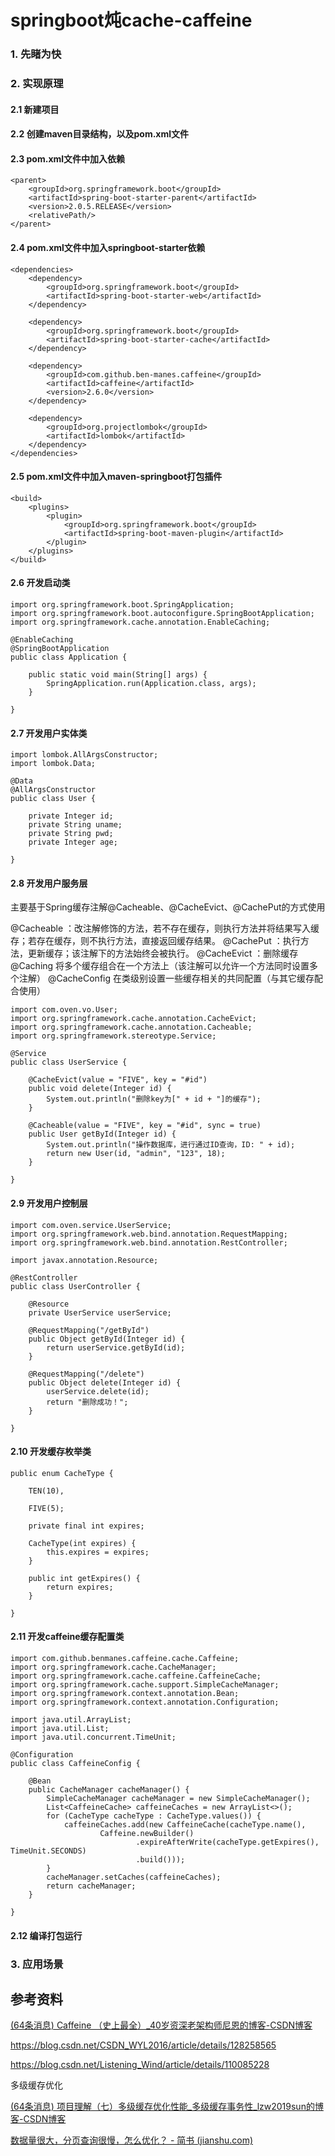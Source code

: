 

# springboot炖cache-caffeine

### 1. 先睹为快

### 2. 实现原理

#### 2.1 新建项目



#### 2.2 创建maven目录结构，以及pom.xml文件



#### 2.3 pom.xml文件中加入依赖

```
<parent>
    <groupId>org.springframework.boot</groupId>
    <artifactId>spring-boot-starter-parent</artifactId>
    <version>2.0.5.RELEASE</version>
    <relativePath/>
</parent>
```



#### 2.4 pom.xml文件中加入springboot-starter依赖

```
<dependencies>
    <dependency>
        <groupId>org.springframework.boot</groupId>
        <artifactId>spring-boot-starter-web</artifactId>
    </dependency>

    <dependency>
        <groupId>org.springframework.boot</groupId>
        <artifactId>spring-boot-starter-cache</artifactId>
    </dependency>

    <dependency>
        <groupId>com.github.ben-manes.caffeine</groupId>
        <artifactId>caffeine</artifactId>
        <version>2.6.0</version>
    </dependency>

    <dependency>
        <groupId>org.projectlombok</groupId>
        <artifactId>lombok</artifactId>
    </dependency>
</dependencies>
```



#### 2.5 pom.xml文件中加入maven-springboot打包插件

```
<build>
    <plugins>
        <plugin>
            <groupId>org.springframework.boot</groupId>
            <artifactId>spring-boot-maven-plugin</artifactId>
        </plugin>
    </plugins>
</build>
```



#### 2.6 开发启动类

```
import org.springframework.boot.SpringApplication;
import org.springframework.boot.autoconfigure.SpringBootApplication;
import org.springframework.cache.annotation.EnableCaching;

@EnableCaching
@SpringBootApplication
public class Application {

    public static void main(String[] args) {
        SpringApplication.run(Application.class, args);
    }

}
```



#### 2.7 开发用户实体类

```
import lombok.AllArgsConstructor;
import lombok.Data;

@Data
@AllArgsConstructor
public class User {

    private Integer id;
    private String uname;
    private String pwd;
    private Integer age;

}
```



#### 2.8 开发用户服务层

主要基于Spring缓存注解@Cacheable、@CacheEvict、@CachePut的方式使用

@Cacheable ：改注解修饰的方法，若不存在缓存，则执行方法并将结果写入缓存；若存在缓存，则不执行方法，直接返回缓存结果。
@CachePut ：执行方法，更新缓存；该注解下的方法始终会被执行。
@CacheEvict ：删除缓存
@Caching 将多个缓存组合在一个方法上（该注解可以允许一个方法同时设置多个注解）
@CacheConfig 在类级别设置一些缓存相关的共同配置（与其它缓存配合使用）

```
import com.oven.vo.User;
import org.springframework.cache.annotation.CacheEvict;
import org.springframework.cache.annotation.Cacheable;
import org.springframework.stereotype.Service;

@Service
public class UserService {

    @CacheEvict(value = "FIVE", key = "#id")
    public void delete(Integer id) {
        System.out.println("删除key为[" + id + "]的缓存");
    }

    @Cacheable(value = "FIVE", key = "#id", sync = true)
    public User getById(Integer id) {
        System.out.println("操作数据库，进行通过ID查询，ID: " + id);
        return new User(id, "admin", "123", 18);
    }

}
```



#### 2.9 开发用户控制层

```
import com.oven.service.UserService;
import org.springframework.web.bind.annotation.RequestMapping;
import org.springframework.web.bind.annotation.RestController;

import javax.annotation.Resource;

@RestController
public class UserController {

    @Resource
    private UserService userService;

    @RequestMapping("/getById")
    public Object getById(Integer id) {
        return userService.getById(id);
    }

    @RequestMapping("/delete")
    public Object delete(Integer id) {
        userService.delete(id);
        return "删除成功！";
    }

}
```



#### 2.10 开发缓存枚举类

```
public enum CacheType {

    TEN(10),

    FIVE(5);

    private final int expires;

    CacheType(int expires) {
        this.expires = expires;
    }

    public int getExpires() {
        return expires;
    }

}
```



#### 2.11 开发caffeine缓存配置类

```
import com.github.benmanes.caffeine.cache.Caffeine;
import org.springframework.cache.CacheManager;
import org.springframework.cache.caffeine.CaffeineCache;
import org.springframework.cache.support.SimpleCacheManager;
import org.springframework.context.annotation.Bean;
import org.springframework.context.annotation.Configuration;

import java.util.ArrayList;
import java.util.List;
import java.util.concurrent.TimeUnit;

@Configuration
public class CaffeineConfig {

    @Bean
    public CacheManager cacheManager() {
        SimpleCacheManager cacheManager = new SimpleCacheManager();
        List<CaffeineCache> caffeineCaches = new ArrayList<>();
        for (CacheType cacheType : CacheType.values()) {
            caffeineCaches.add(new CaffeineCache(cacheType.name(),
                    Caffeine.newBuilder()
                            .expireAfterWrite(cacheType.getExpires(), TimeUnit.SECONDS)
                            .build()));
        }
        cacheManager.setCaches(caffeineCaches);
        return cacheManager;
    }

}
```



#### 2.12 编译打包运行

### 3. 应用场景



## 参考资料



[(64条消息) Caffeine （史上最全）_40岁资深老架构师尼恩的博客-CSDN博客](https://blog.csdn.net/crazymakercircle/article/details/113751575)

https://blog.csdn.net/CSDN_WYL2016/article/details/128258565

https://blog.csdn.net/Listening_Wind/article/details/110085228

多级缓存优化

[(64条消息) 项目理解（七）多级缓存优化性能_多级缓存事务性_lzw2019sun的博客-CSDN博客](https://blog.csdn.net/liuzewei2015/article/details/99706438)

[数据量很大，分页查询很慢，怎么优化？ - 简书 (jianshu.com)](https://www.jianshu.com/p/864d0bd80115)